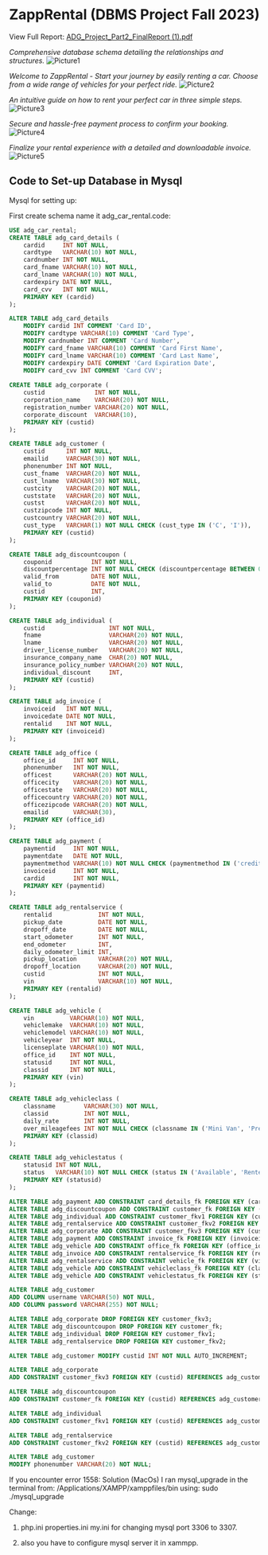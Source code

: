# ZappRental (DBMS Project Fall 2023)

View Full Report: [ADG_Project_Part2_FinalReport (1).pdf](https://github.com/dgh007786/ZappRental/files/15112267/ADG_Project_Part2_FinalReport.1.pdf)

*Comprehensive database schema detailing the relationships and structures.*
![Picture1](https://github.com/dgh007786/ZappRental/assets/41314977/1ddacaa7-b57d-4268-b1d7-339a4fdaf366)

*Welcome to ZappRental - Start your journey by easily renting a car. Choose from a wide range of vehicles for your perfect ride.*
![Picture2](https://github.com/dgh007786/ZappRental/assets/41314977/e399d8fa-85fe-4117-b809-6c78b6d1e27f)

*An intuitive guide on how to rent your perfect car in three simple steps.*
![Picture3](https://github.com/dgh007786/ZappRental/assets/41314977/7cd3de0d-fb67-4a8b-b27a-ccb457b5c6c1)

*Secure and hassle-free payment process to confirm your booking.*
![Picture4](https://github.com/dgh007786/ZappRental/assets/41314977/d4238091-7688-4fce-a593-85e3aa2afede)

*Finalize your rental experience with a detailed and downloadable invoice.*
![Picture5](https://github.com/dgh007786/ZappRental/assets/41314977/30ba6ee0-595f-43ac-8a37-ae2b2d52646e)



## Code to Set-up Database in Mysql

Mysql for setting up:


First create schema name it adg_car_rental.code:

```SQL
USE adg_car_rental;
CREATE TABLE adg_card_details (
    cardid     INT NOT NULL,
    cardtype   VARCHAR(10) NOT NULL,
    cardnumber INT NOT NULL,
    card_fname VARCHAR(10) NOT NULL,
    card_lname VARCHAR(10) NOT NULL,
    cardexpiry DATE NOT NULL,
    card_cvv   INT NOT NULL,
    PRIMARY KEY (cardid)
);

ALTER TABLE adg_card_details 
    MODIFY cardid INT COMMENT 'Card ID',
    MODIFY cardtype VARCHAR(10) COMMENT 'Card Type',
    MODIFY cardnumber INT COMMENT 'Card Number',
    MODIFY card_fname VARCHAR(10) COMMENT 'Card First Name',
    MODIFY card_lname VARCHAR(10) COMMENT 'Card Last Name',
    MODIFY cardexpiry DATE COMMENT 'Card Expiration Date',
    MODIFY card_cvv INT COMMENT 'Card CVV';
    
CREATE TABLE adg_corporate (
    custid              INT NOT NULL,
    corporation_name    VARCHAR(20) NOT NULL,
    registration_number VARCHAR(20) NOT NULL,
    corporate_discount  VARCHAR(10),
    PRIMARY KEY (custid)
);

CREATE TABLE adg_customer (
    custid      INT NOT NULL,
    emailid     VARCHAR(30) NOT NULL,
    phonenumber INT NOT NULL,
    cust_fname  VARCHAR(20) NOT NULL,
    cust_lname  VARCHAR(30) NOT NULL,
    custcity    VARCHAR(20) NOT NULL,
    custstate   VARCHAR(20) NOT NULL,
    custst      VARCHAR(20) NOT NULL,
    custzipcode INT NOT NULL,
    custcountry VARCHAR(20) NOT NULL,
    cust_type   VARCHAR(1) NOT NULL CHECK (cust_type IN ('C', 'I')),
    PRIMARY KEY (custid)
);

CREATE TABLE adg_discountcoupon (
    couponid           INT NOT NULL,
    discountpercentage INT NOT NULL CHECK (discountpercentage BETWEEN 0 AND 100),
    valid_from         DATE NOT NULL,
    valid_to           DATE NOT NULL,
    custid             INT,
    PRIMARY KEY (couponid)
);

CREATE TABLE adg_individual (
    custid                  INT NOT NULL,
    fname                   VARCHAR(20) NOT NULL,
    lname                   VARCHAR(20) NOT NULL,
    driver_license_number   VARCHAR(20) NOT NULL,
    insurance_company_name  CHAR(20) NOT NULL,
    insurance_policy_number VARCHAR(20) NOT NULL,
    individual_discount     INT,
    PRIMARY KEY (custid)
);

CREATE TABLE adg_invoice (
    invoiceid   INT NOT NULL,
    invoicedate DATE NOT NULL,
    rentalid    INT NOT NULL,
    PRIMARY KEY (invoiceid)
);

CREATE TABLE adg_office (
    office_id     INT NOT NULL,
    phonenumber   INT NOT NULL,
    officest      VARCHAR(20) NOT NULL,
    officecity    VARCHAR(20) NOT NULL,
    officestate   VARCHAR(20) NOT NULL,
    officecountry VARCHAR(20) NOT NULL,
    officezipcode VARCHAR(20) NOT NULL,
    emailid       VARCHAR(30),
    PRIMARY KEY (office_id)
);

CREATE TABLE adg_payment (
    paymentid     INT NOT NULL,
    paymentdate   DATE NOT NULL,
    paymentmethod VARCHAR(10) NOT NULL CHECK (paymentmethod IN ('credit', 'debit', 'gift')),
    invoiceid     INT NOT NULL,
    cardid        INT NOT NULL,
    PRIMARY KEY (paymentid)
);

CREATE TABLE adg_rentalservice (
    rentalid             INT NOT NULL,
    pickup_date          DATE NOT NULL,
    dropoff_date         DATE NOT NULL,
    start_odometer       INT NOT NULL,
    end_odometer         INT,
    daily_odometer_limit INT,
    pickup_location      VARCHAR(20) NOT NULL,
    dropoff_location     VARCHAR(20) NOT NULL,
    custid               INT NOT NULL,
    vin                  VARCHAR(10) NOT NULL,
    PRIMARY KEY (rentalid)
);

CREATE TABLE adg_vehicle (
    vin          VARCHAR(10) NOT NULL,
    vehiclemake  VARCHAR(10) NOT NULL,
    vehiclemodel VARCHAR(10) NOT NULL,
    vehicleyear  INT NOT NULL,
    licenseplate VARCHAR(10) NOT NULL,
    office_id    INT NOT NULL,
    statusid     INT NOT NULL,
    classid      INT NOT NULL,
    PRIMARY KEY (vin)
);

CREATE TABLE adg_vehicleclass (
    classname        VARCHAR(30) NOT NULL,
    classid          INT NOT NULL,
    daily_rate       INT NOT NULL,
    over_mileagefees INT NOT NULL CHECK (classname IN ('Mini Van', 'Premium SUV', 'SUV', 'Station Wagon', 'luxury car', 'mid-size car', 'small car')),
    PRIMARY KEY (classid)
);

CREATE TABLE adg_vehiclestatus (
    statusid INT NOT NULL,
    status   VARCHAR(10) NOT NULL CHECK (status IN ('Available', 'Rented', 'Under Maintenance')),
    PRIMARY KEY (statusid)
);

ALTER TABLE adg_payment ADD CONSTRAINT card_details_fk FOREIGN KEY (cardid) REFERENCES adg_card_details (cardid);
ALTER TABLE adg_discountcoupon ADD CONSTRAINT customer_fk FOREIGN KEY (custid) REFERENCES adg_customer (custid);
ALTER TABLE adg_individual ADD CONSTRAINT customer_fkv1 FOREIGN KEY (custid) REFERENCES adg_customer (custid);
ALTER TABLE adg_rentalservice ADD CONSTRAINT customer_fkv2 FOREIGN KEY (custid) REFERENCES adg_customer (custid);
ALTER TABLE adg_corporate ADD CONSTRAINT customer_fkv3 FOREIGN KEY (custid) REFERENCES adg_customer (custid);
ALTER TABLE adg_payment ADD CONSTRAINT invoice_fk FOREIGN KEY (invoiceid) REFERENCES adg_invoice (invoiceid);
ALTER TABLE adg_vehicle ADD CONSTRAINT office_fk FOREIGN KEY (office_id) REFERENCES adg_office (office_id);
ALTER TABLE adg_invoice ADD CONSTRAINT rentalservice_fk FOREIGN KEY (rentalid) REFERENCES adg_rentalservice (rentalid);
ALTER TABLE adg_rentalservice ADD CONSTRAINT vehicle_fk FOREIGN KEY (vin) REFERENCES adg_vehicle (vin);
ALTER TABLE adg_vehicle ADD CONSTRAINT vehicleclass_fk FOREIGN KEY (classid) REFERENCES adg_vehicleclass (classid);
ALTER TABLE adg_vehicle ADD CONSTRAINT vehiclestatus_fk FOREIGN KEY (statusid) REFERENCES adg_vehiclestatus (statusid);

ALTER TABLE adg_customer
ADD COLUMN username VARCHAR(50) NOT NULL,
ADD COLUMN password VARCHAR(255) NOT NULL;

ALTER TABLE adg_corporate DROP FOREIGN KEY customer_fkv3;
ALTER TABLE adg_discountcoupon DROP FOREIGN KEY customer_fk;
ALTER TABLE adg_individual DROP FOREIGN KEY customer_fkv1;
ALTER TABLE adg_rentalservice DROP FOREIGN KEY customer_fkv2;

ALTER TABLE adg_customer MODIFY custid INT NOT NULL AUTO_INCREMENT;

ALTER TABLE adg_corporate
ADD CONSTRAINT customer_fkv3 FOREIGN KEY (custid) REFERENCES adg_customer(custid);

ALTER TABLE adg_discountcoupon
ADD CONSTRAINT customer_fk FOREIGN KEY (custid) REFERENCES adg_customer(custid);

ALTER TABLE adg_individual
ADD CONSTRAINT customer_fkv1 FOREIGN KEY (custid) REFERENCES adg_customer(custid);

ALTER TABLE adg_rentalservice
ADD CONSTRAINT customer_fkv2 FOREIGN KEY (custid) REFERENCES adg_customer(custid);

ALTER TABLE adg_customer
MODIFY phonenumber VARCHAR(20) NOT NULL;

```

If you encounter error 1558:
Solution
(MacOs) I ran mysql_upgrade in the terminal from:
/Applications/XAMPP/xamppfiles/bin
using:
sudo ./mysql_upgrade

Change:

1.  php.ini
    properties.ini
    my.ini
for changing mysql port 3306 to 3307.

2.  also you have to configure mysql server it in xammpp.

